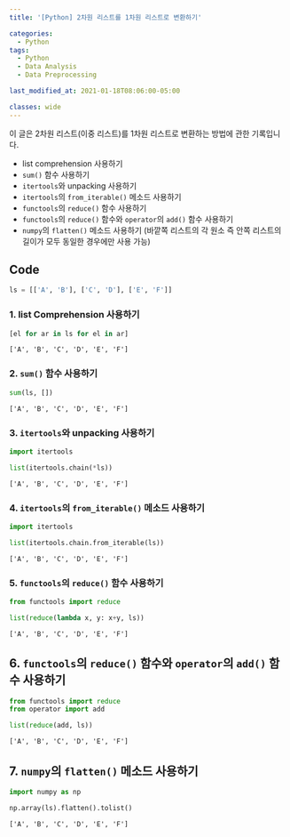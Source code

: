 ```yaml
---
title: '[Python] 2차원 리스트를 1차원 리스트로 변환하기'

categories:
  - Python
tags:
  - Python
  - Data Analysis
  - Data Preprocessing

last_modified_at: 2021-01-18T08:06:00-05:00

classes: wide
---
```


이 글은 2차원 리스트(이중 리스트)를 1차원 리스트로 변환하는 방법에 관한 기록입니다.

- list comprehension 사용하기
- `sum()` 함수 사용하기
- `itertools`와 unpacking 사용하기
- `itertools`의 `from_iterable()` 메소드 사용하기
- `functools`의 `reduce()` 함수 사용하기
- `functools`의 `reduce()` 함수와 `operator`의 `add()` 함수 사용하기
- `numpy`의 `flatten()` 메소드 사용하기 (바깥쪽 리스트의 각 원소 즉 안쪽 리스트의 길이가 모두 동일한 경우에만 사용 가능)

## Code

```python
ls = [['A', 'B'], ['C', 'D'], ['E', 'F']]
```

### 1. list Comprehension 사용하기

```python
[el for ar in ls for el in ar]
```

    ['A', 'B', 'C', 'D', 'E', 'F']

### 2. `sum()` 함수 사용하기

```python
sum(ls, [])
```

    ['A', 'B', 'C', 'D', 'E', 'F']

### 3. `itertools`와 unpacking 사용하기

```python
import itertools

list(itertools.chain(*ls))
```

    ['A', 'B', 'C', 'D', 'E', 'F']

### 4. `itertools`의 `from_iterable()` 메소드 사용하기

```python
import itertools

list(itertools.chain.from_iterable(ls))
```

    ['A', 'B', 'C', 'D', 'E', 'F']

### 5. `functools`의 `reduce()` 함수 사용하기

```python
from functools import reduce

list(reduce(lambda x, y: x+y, ls))
```

    ['A', 'B', 'C', 'D', 'E', 'F']

## 6. `functools`의 `reduce()` 함수와 `operator`의 `add()` 함수 사용하기

```python
from functools import reduce
from operator import add

list(reduce(add, ls))
```

    ['A', 'B', 'C', 'D', 'E', 'F']

## 7. `numpy`의 `flatten()` 메소드 사용하기

```python
import numpy as np

np.array(ls).flatten().tolist()
```

    ['A', 'B', 'C', 'D', 'E', 'F']

